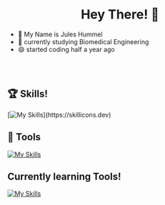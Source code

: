 # <h1 align = center>Hey There! 👋 </h1>

- 👋 My Name is Jules Hummel
- 👀 currently studying Biomedical Engineering
- 😄 started coding half a year ago
  

<br></br>


## 🏆  Skills!


[![My Skills](https://skillicons.dev/icons?i=html,css,cs,py,qt,)](https://skillicons.dev)


## 🧰 Tools

[![My Skills](https://skillicons.dev/icons?i=obsidian,ubuntu,vscode,windows,arch)](https://skillicons.dev)


## Currently learning Tools!


[![My Skills](https://skillicons.dev/icons?i=git,github,bash)](https://skillicons.dev)
  

<!---
JuleeC/JuleeC is a ✨ special ✨ repository because its `README.md` (this file) appears on your GitHub profile.
You can click the Preview link to take a look at your changes.
--->
